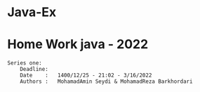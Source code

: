 # Java-Ex
# Home Work java - 2022
    Series one: 
        Deadline:   
        Date    :   1400/12/25 - 21:02 - 3/16/2022
        Authors :   MohamadAmin Seydi & MohamadReza Barkhordari
